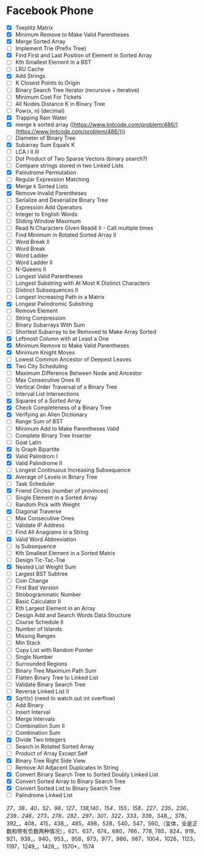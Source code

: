# Facebook Phone

* [x] Toeplitz Matrix
* [x] Minimum Remove to Make Valid Parentheses 
* [x] Merge Sorted Array
* [ ] Implement Trie \(Prefix Tree\)   
* [x] Find First and Last Position of Element in Sorted Array
* [ ] Kth Smallest Element in a BST
* [ ] LRU Cache
* [x] Add Strings
* [ ] K Closest Points to Origin 
* [ ] Binary Search Tree Iterator \(recursive + iterative\)
* [ ] Minimum Cost For Tickets
* [ ] All Nodes Distance K in Binary Tree
* [ ] Pow\(x, n\) \(decimal\)
* [x] Trapping Rain Water 
* [x] merge k sorted array \([https://www.lintcode.com/problem/486/](https://www.lintcode.com/problem/486/)\)
* [ ] Diameter of Binary Tree
* [x] Subarray Sum Equals K
* [ ] LCA I II III
* [ ] Dot Product of Two Sparse Vectors \(binary search?\)
* [ ] Compare strings stored in two Linked Lists
* [x] Palindrome Permutation
* [ ] Regular Expression Matching
* [x] Merge k Sorted Lists
* [x] Remove Invalid Parentheses
* [ ] Serialize and Deserialize Binary Tree
* [ ] Expression Add Operators 
* [ ] Integer to English Words
* [ ] Sliding Window Maximum
* [ ] Read N Characters Given Read4 II - Call multiple times 
* [ ] Find Minimum in Rotated Sorted Array II
* [ ] Word Break II
* [ ] Word Break
* [ ] Word Ladder
* [ ] Word Ladder II
* [ ] N-Queens II
* [ ] Longest Valid Parentheses
* [ ] Longest Substring with At Most K Distinct Characters
* [ ] Distinct Subsequences II
* [ ] Longest Increasing Path in a Matrix
* [x] Longest Palindromic Substring
* [ ] Remove Element
* [ ] String Compression
* [ ] Binary Subarrays With Sum 
* [ ] Shortest Subarray to be Removed to Make Array Sorted 
* [x] Leftmost Column with at Least a One
* [x] Minimum Remove to Make Valid Parentheses
* [x] Minimum Knight Moves 
* [ ] Lowest Common Ancestor of Deepest Leaves
* [x] Two City Scheduling
* [ ] Maximum Difference Between Node and Ancestor 
* [ ] Max Consecutive Ones III
* [ ] Vertical Order Traversal of a Binary Tree 
* [ ] Interval List Intersections 
* [x] Squares of a Sorted Array 
* [x] Check Completeness of a Binary Tree
* [x] Verifying an Alien Dictionary 
* [ ] Range Sum of BST
* [ ] Minimum Add to Make Parentheses Valid
* [ ] Complete Binary Tree Inserter
* [ ] Goat Latin 
* [x] Is Graph Bipartite
* [x] Valid Palindrom I
* [x] Valid Palindrome II
* [ ] Longest Continuous Increasing Subsequence
* [x] Average of Levels in Binary Tree 
* [ ] Task Scheduler
* [x] Friend Circles \(number of provinces\)
* [ ] Single Element in a Sorted Array
* [ ] Random Pick with Weight
* [x] Diagonal Traverse
* [ ] Max Consecutive Ones 
* [ ] Validate IP Address
* [ ] Find All Anagrams in a String
* [x] Valid Word Abbreviation
* [ ] Is Subsequence
* [ ] Kth Smallest Element in a Sorted Matrix
* [ ] Design Tic-Tac-Toe 
* [x] Nested List Weight Sum
* [ ] Largest BST Subtree 
* [ ] Coin Change 
* [ ] First Bad Version
* [ ] Strobogrammatic Number 
* [ ] Basic Calculator II
* [ ] Kth Largest Element in an Array
* [ ] Design Add and Search Words Data Structure
* [ ] Course Schedule II
* [ ] Number of Islands
* [ ] Missing Ranges
* [ ] Min Stack 
* [ ] Copy List with Random Pointer
* [ ] Single Number
* [ ] Surrounded Regions
* [ ] Binary Tree Maximum Path Sum
* [ ] Flatten Binary Tree to Linked List
* [ ] Validate Binary Search Tree
* [ ] Reverse Linked List II
* [x] Sqrt\(x\) \(need to watch out int overflow\)
* [ ] Add Binary
* [ ] Insert Interval
* [ ] Merge Intervals
* [ ] Combination Sum II
* [ ] Combination Sum
* [x] Divide Two Integers
* [ ] Search in Rotated Sorted Array
* [ ] Product of Array Except Self
* [x] Binary Tree Right Side View
* [ ] Remove All Adjacent Duplicates In String 
* [x] Convert Binary Search Tree to Sorted Doubly Linked List
* [x] Convert Sorted Array to Binary Search Tree
* [x] Convert Sorted List to Binary Search Tree
* [ ] Palindrome Linked List

_27，38，40，52，_98，_127，138,140，154，155，158，227_，235，236_，_239，246，273，278，282_，297，301，322，333，339_，348_，378，392_，408，415，438_，485，498，528，540，547，560_（变体，全是正数和带有负数两种情况），621，637，674，680，766，778, 785，824，919，921，938_，940，953_，958，973，977，986，987，1004，1026，1123，1197，1249_，1428_，1570\*，1574

